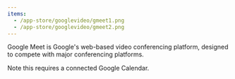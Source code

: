 ```yaml
---
items:
  - /app-store/googlevideo/gmeet1.png
  - /app-store/googlevideo/gmeet2.png
---
```


Google Meet is Google's web-based video conferencing platform, designed to compete with major conferencing platforms.

Note this requires a connected Google Calendar.
